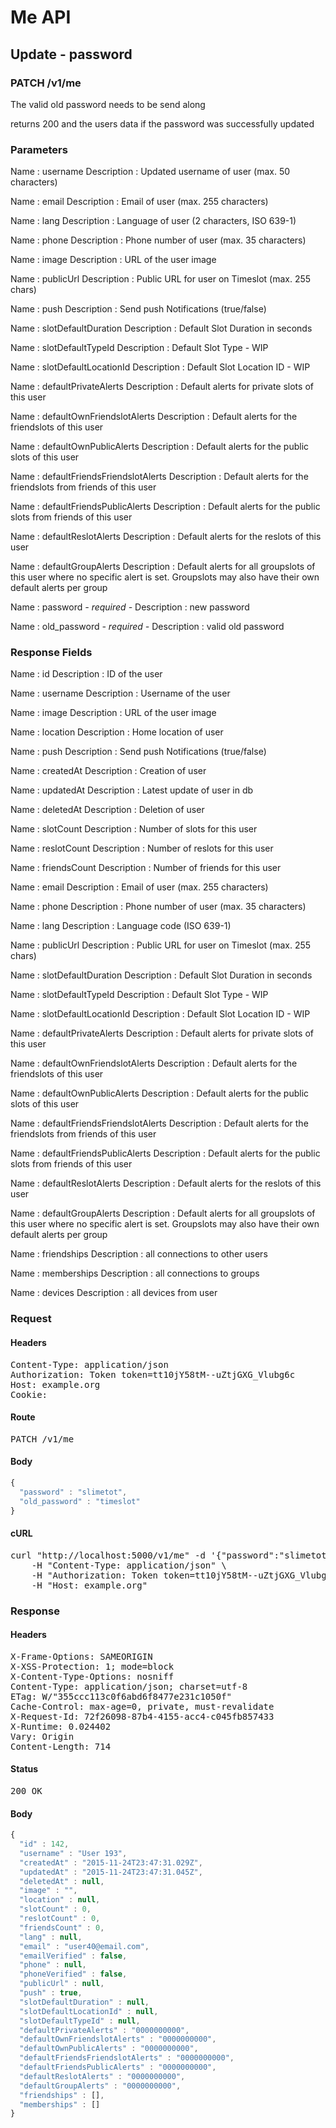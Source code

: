 # Me API

## Update - password

### PATCH /v1/me

The valid old password needs to be send along

returns 200 and the users data if the password was successfully updated

### Parameters

Name : username
Description : Updated username of user (max. 50 characters)

Name : email
Description : Email of user (max. 255 characters)

Name : lang
Description : Language of user (2 characters, ISO 639-1)

Name : phone
Description : Phone number of user (max. 35 characters)

Name : image
Description : URL of the user image

Name : publicUrl
Description : Public URL for user on Timeslot (max. 255 chars)

Name : push
Description : Send push Notifications (true/false)

Name : slotDefaultDuration
Description : Default Slot Duration in seconds

Name : slotDefaultTypeId
Description : Default Slot Type - WIP

Name : slotDefaultLocationId
Description : Default Slot Location ID - WIP

Name : defaultPrivateAlerts
Description : Default alerts for private slots of this user

Name : defaultOwnFriendslotAlerts
Description : Default alerts for the friendslots of this user

Name : defaultOwnPublicAlerts
Description : Default alerts for the public slots of this user

Name : defaultFriendsFriendslotAlerts
Description : Default alerts for the friendslots from friends of this user

Name : defaultFriendsPublicAlerts
Description : Default alerts for the public slots from friends of this user

Name : defaultReslotAlerts
Description : Default alerts for the reslots of this user

Name : defaultGroupAlerts
Description : Default alerts for all groupslots of this user where no specific alert is set. Groupslots may also have their own default alerts per group

Name : password *- required -*
Description : new password

Name : old_password *- required -*
Description : valid old password


### Response Fields

Name : id
Description : ID of the user

Name : username
Description : Username of the user

Name : image
Description : URL of the user image

Name : location
Description : Home location of user

Name : push
Description : Send push Notifications (true/false)

Name : createdAt
Description : Creation of user

Name : updatedAt
Description : Latest update of user in db

Name : deletedAt
Description : Deletion of user

Name : slotCount
Description : Number of slots for this user

Name : reslotCount
Description : Number of reslots for this user

Name : friendsCount
Description : Number of friends for this user

Name : email
Description : Email of user (max. 255 characters)

Name : phone
Description : Phone number of user (max. 35 characters)

Name : lang
Description : Language code (ISO 639-1)

Name : publicUrl
Description : Public URL for user on Timeslot (max. 255 chars)

Name : slotDefaultDuration
Description : Default Slot Duration in seconds

Name : slotDefaultTypeId
Description : Default Slot Type - WIP

Name : slotDefaultLocationId
Description : Default Slot Location ID - WIP

Name : defaultPrivateAlerts
Description : Default alerts for private slots of this user

Name : defaultOwnFriendslotAlerts
Description : Default alerts for the friendslots of this user

Name : defaultOwnPublicAlerts
Description : Default alerts for the public slots of this user

Name : defaultFriendsFriendslotAlerts
Description : Default alerts for the friendslots from friends of this user

Name : defaultFriendsPublicAlerts
Description : Default alerts for the public slots from friends of this user

Name : defaultReslotAlerts
Description : Default alerts for the reslots of this user

Name : defaultGroupAlerts
Description : Default alerts for all groupslots of this user where no specific alert is set. Groupslots may also have their own default alerts per group

Name : friendships
Description : all connections to other users

Name : memberships
Description : all connections to groups

Name : devices
Description : all devices from user

### Request

#### Headers

<pre>Content-Type: application/json
Authorization: Token token=tt10jY58tM--uZtjGXG_Vlubg6c
Host: example.org
Cookie: </pre>

#### Route

<pre>PATCH /v1/me</pre>

#### Body
```javascript
{
  "password" : "slimetot",
  "old_password" : "timeslot"
}
```


#### cURL

<pre class="request">curl &quot;http://localhost:5000/v1/me&quot; -d &#39;{&quot;password&quot;:&quot;slimetot&quot;,&quot;old_password&quot;:&quot;timeslot&quot;}&#39; -X PATCH \
	-H &quot;Content-Type: application/json&quot; \
	-H &quot;Authorization: Token token=tt10jY58tM--uZtjGXG_Vlubg6c&quot; \
	-H &quot;Host: example.org&quot;</pre>

### Response

#### Headers

<pre>X-Frame-Options: SAMEORIGIN
X-XSS-Protection: 1; mode=block
X-Content-Type-Options: nosniff
Content-Type: application/json; charset=utf-8
ETag: W/&quot;355ccc113c0f6abd6f8477e231c1050f&quot;
Cache-Control: max-age=0, private, must-revalidate
X-Request-Id: 72f26098-87b4-4155-acc4-c045fb857433
X-Runtime: 0.024402
Vary: Origin
Content-Length: 714</pre>

#### Status

<pre>200 OK</pre>

#### Body

```javascript
{
  "id" : 142,
  "username" : "User 193",
  "createdAt" : "2015-11-24T23:47:31.029Z",
  "updatedAt" : "2015-11-24T23:47:31.045Z",
  "deletedAt" : null,
  "image" : "",
  "location" : null,
  "slotCount" : 0,
  "reslotCount" : 0,
  "friendsCount" : 0,
  "lang" : null,
  "email" : "user40@email.com",
  "emailVerified" : false,
  "phone" : null,
  "phoneVerified" : false,
  "publicUrl" : null,
  "push" : true,
  "slotDefaultDuration" : null,
  "slotDefaultLocationId" : null,
  "slotDefaultTypeId" : null,
  "defaultPrivateAlerts" : "0000000000",
  "defaultOwnFriendslotAlerts" : "0000000000",
  "defaultOwnPublicAlerts" : "0000000000",
  "defaultFriendsFriendslotAlerts" : "0000000000",
  "defaultFriendsPublicAlerts" : "0000000000",
  "defaultReslotAlerts" : "0000000000",
  "defaultGroupAlerts" : "0000000000",
  "friendships" : [],
  "memberships" : []
}
```
